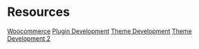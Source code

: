 # Resources

[Woocommerce](https://woocommerce.github.io/code-reference/index.html)
[Plugin Development](https://developer.wordpress.org/plugins/intro/)
[Theme Development](https://codex.wordpress.org/Theme_Development)
[Theme Development 2](https://developer.wordpress.org/themes/getting-started/)